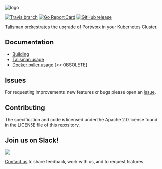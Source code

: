 ![logo](doc/media/k8s-porx.png?raw=true "Portworx Operator")

[![Travis branch](https://img.shields.io/travis/portworx/talisman/master.svg)](https://api.travis-ci.com/portworx/talisman.svg?branch=master)
[![Go Report Card](https://goreportcard.com/badge/github.com/portworx/talisman)](https://goreportcard.com/report/github.com/portworx/talisman)
[![GitHub release](https://img.shields.io/github/release/portworx/talisman/all.svg?style=flat-square)](https://github.com/portworx/talisman/releases)

Talisman orchestrates the upgrade of Portworx in your Kubernetes Cluster.

## Documentation
* [Building](doc/build/README.md)
* [Talisman usage](cmd/talisman/README.md)
* [Docker puller usage](cmd/docker-puller/README.md)  [<< OBSOLETE]

## Issues

For requesting improvements, new features or bugs please open an [issue](https://github.com/portworx/talisman/issues).

## Contributing

The specification and code is licensed under the Apache 2.0 license found in the LICENSE file of this repository.

## Join us on Slack!
[![](/doc/media//slack.png)](http://slack.portworx.com)

[Contact us](http://portworx.com/contact-us/) to share feedback, work with us, and to request features.
